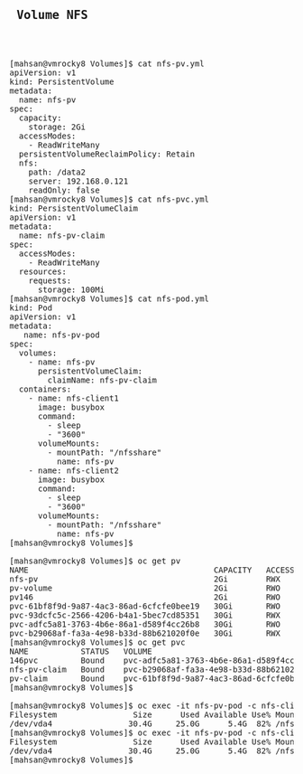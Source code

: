 <pre>

<h2> Volume NFS </h2>


[mahsan@vmrocky8 Volumes]$ cat nfs-pv.yml
apiVersion: v1
kind: PersistentVolume
metadata:
  name: nfs-pv
spec:
  capacity:
    storage: 2Gi
  accessModes:
    - ReadWriteMany
  persistentVolumeReclaimPolicy: Retain
  nfs:
    path: /data2
    server: 192.168.0.121
    readOnly: false
[mahsan@vmrocky8 Volumes]$ cat nfs-pvc.yml
kind: PersistentVolumeClaim
apiVersion: v1
metadata:
  name: nfs-pv-claim
spec:
  accessModes:
    - ReadWriteMany
  resources:
    requests:
      storage: 100Mi
[mahsan@vmrocky8 Volumes]$ cat nfs-pod.yml
kind: Pod
apiVersion: v1
metadata:
   name: nfs-pv-pod
spec:
  volumes:
    - name: nfs-pv
      persistentVolumeClaim:
        claimName: nfs-pv-claim
  containers:
    - name: nfs-client1
      image: busybox
      command:
        - sleep
        - "3600"
      volumeMounts:
        - mountPath: "/nfsshare"
          name: nfs-pv
    - name: nfs-client2
      image: busybox
      command:
        - sleep
        - "3600"
      volumeMounts:
        - mountPath: "/nfsshare"
          name: nfs-pv
[mahsan@vmrocky8 Volumes]$

[mahsan@vmrocky8 Volumes]$ oc get pv
NAME                                       CAPACITY   ACCESS MODES   RECLAIM POLICY   STATUS      CLAIM                                                 STORAGECLASS                   REASON   AGE
nfs-pv                                     2Gi        RWX            Retain           Available                                                                                                 22m
pv-volume                                  2Gi        RWO            Retain           Available                                                                                                 4h19m
pv146                                      2Gi        RWO            Recycle          Available                                                                                                 4h38m
pvc-61bf8f9d-9a87-4ac3-86ad-6cfcfe0bee19   30Gi       RWO            Delete           Bound       myproject/pv-claim                                    crc-csi-hostpath-provisioner            4h15m
pvc-93dcfc5c-2566-4206-b4a1-5bec7cd85351   30Gi       RWX            Delete           Bound       openshift-image-registry/crc-image-registry-storage   crc-csi-hostpath-provisioner            27d
pvc-adfc5a81-3763-4b6e-86a1-d589f4cc26b8   30Gi       RWO            Delete           Bound       myproject/146pvc                                      crc-csi-hostpath-provisioner            4h33m
pvc-b29068af-fa3a-4e98-b33d-88b621020f0e   30Gi       RWX            Delete           Bound       myproject/nfs-pv-claim                                crc-csi-hostpath-provisioner            8m36s
[mahsan@vmrocky8 Volumes]$ oc get pvc
NAME           STATUS   VOLUME                                     CAPACITY   ACCESS MODES   STORAGECLASS                   AGE
146pvc         Bound    pvc-adfc5a81-3763-4b6e-86a1-d589f4cc26b8   30Gi       RWO            crc-csi-hostpath-provisioner   4h35m
nfs-pv-claim   Bound    pvc-b29068af-fa3a-4e98-b33d-88b621020f0e   30Gi       RWX            crc-csi-hostpath-provisioner   20m
pv-claim       Bound    pvc-61bf8f9d-9a87-4ac3-86ad-6cfcfe0bee19   30Gi       RWO            crc-csi-hostpath-provisioner   12h
[mahsan@vmrocky8 Volumes]$

[mahsan@vmrocky8 Volumes]$ oc exec -it nfs-pv-pod -c nfs-client1 -- df -h  /nfsshare
Filesystem                Size      Used Available Use% Mounted on
/dev/vda4                30.4G     25.0G      5.4G  82% /nfsshare
[mahsan@vmrocky8 Volumes]$ oc exec -it nfs-pv-pod -c nfs-client2 -- df -h  /nfsshare
Filesystem                Size      Used Available Use% Mounted on
/dev/vda4                30.4G     25.0G      5.4G  82% /nfsshare
[mahsan@vmrocky8 Volumes]$
 
 
 
 </pre>
 

